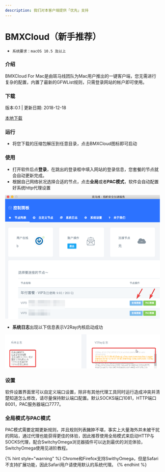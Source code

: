 ```yaml
---
description: 我们对本客户端提供「优先」支持
---
```


# BMXCloud（新手推荐）

* `系统要求：macOS 10.5 及以上`

### 介绍

BMXCloud For Mac是由斑马线团队为Mac用户推出的一键客户端，您无需进行复杂的配置，内置了最新的GFWList规则，只需登录网站的帐户即可使用。

### 下载

版本:0.1 \| 更新日期: 2018-12-18

[本地下载](https://bmxcloud.cc/dl.php?type=d&id=3) 

### 运行

* 将您下载的压缩包解压到任意目录，点击BMXCloud图标即可启动

### 使用

* 打开软件后点**登录**，在跳出的登录框中填入网站的登录信息，您套餐的节点就会自动更新完成。
* 根据自己网络状况选择合适的节点，点击**全局**或者**PAC模式**，软件会自动配置好系统http代理设置

![](../../.gitbook/assets/image%20%2819%29.png)

* **系统日志**出现以下信息表示V2Ray内核启动成功

![](../../.gitbook/assets/image%20%2817%29.png)

### 设置

软件设置界面里可以自定义端口设置，除非有其他代理工具同时运行造成冲突并清楚知道怎么修改，请尽量保持默认端口配置。默认SOCKS端口1081，HTTP端口8001，PAC服务器端口7777。

### 全局模式与PAC模式

PAC模式需要定期更新规则，并且规则列表臃肿不堪，事实上大量海外并未被干扰的网站，通过代理也能获得更佳的体验，因此推荐使用全局模式来启动HTTP与SOCKS代理，配合SwitchyOmega浏览器插件可以达到最优的浏览体验，SwitchyOmega使用见进阶教程。

{% hint style="warning" %}
Chrome和Firefox支持SwithyOmega，但是Safari不支持扩展功能，因此Safari用户请使用默认的系统代理。
{% endhint %}


